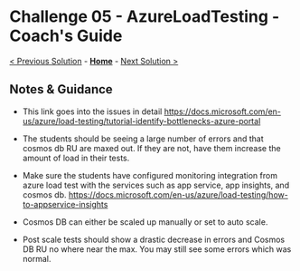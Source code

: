 # Challenge 05 - AzureLoadTesting - Coach's Guide 

[< Previous Solution](./Solution-04.md) - **[Home](./README.md)** - [Next Solution >](./Solution-06.md)

## Notes & Guidance
- This link goes into the issues in detail
https://docs.microsoft.com/en-us/azure/load-testing/tutorial-identify-bottlenecks-azure-portal

- The students should be seeing a large number of errors and that cosmos db RU are maxed out.  If they are not, have them increase the amount of load in  their tests.
- Make sure the students have configured monitoring integration from azure load test with the services such as app service, app insights, and cosmos db.
    https://docs.microsoft.com/en-us/azure/load-testing/how-to-appservice-insights
- Cosmos DB can either be scaled up manually or set to auto scale.
- Post scale tests should show a drastic decrease in errors and Cosmos DB RU no where near the max.  You may still see some errors which was normal.